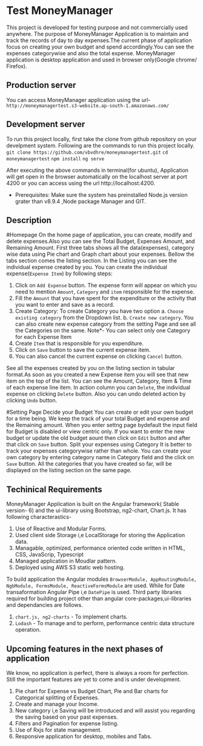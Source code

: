 # Test MoneyManager

This project is developed for testing purpose and not commercially used anywhere. The purpose of MoneyManager Application is to maintain and track the records of day to day expenses.The current phase of application focus on creating your own budget and spend accordingly.You can see the expenses categorywise and also the total expense. MoneyManager application is desktop application and used in browser only(Google chrome/ Firefox).

## Production server
You can access MoneyManager application using the url-
`http://moneymanagertest.s3-website.ap-south-1.amazonaws.com/`

## Development server

To run this project locally, first take the clone from github repository on your develpment system. Following are the commands to run this project locally.
`git clone https://github.com/vbvdhre/moneymanagertest.git`
`cd moneymanagertest`
`npm install`
`ng serve`

After executing the above commands in terminal(for ubuntu), Application will get open in the browser automatically on the localhost server at port 4200 or you can access using the url http://localhost:4200.
* Prerequisites:
Make sure the system has preinstalled Node.js version grater than v8.9.4 ,Node package Manager and GIT.

## Description
#Homepage
On the home page of application, you can create, modify and delete expenses.Also you can see the Total Budget, Expenses Amount, and Remaining Amount.
First three tabs shows all the data(expenses), category wise data using Pie chart and Graph chart about your expenses. Bellow the tabs section comes the listing section. In the Listing you can see the individual expense created by you.
You can create the individual expense(`Expense Item`) by following steps:
1. Click on `Add Expense` button. The expense form will appear on which you need to mention `Amount`, `Category` and `item` responsible for the expense.
2. Fill the `Amount` that you have spent for the expenditure or the activity that you want to enter and save as a record.
3. Create Category:
To create Category you have two option
  a. `Choose existing category` from the Dropdown list.
  b. `Create new category`. You can also create new expense
  category from the setting Page and see all the Categories on the same.
  Note*- You can select only one Category for each Expense Item
4. Create `Item` that is responsible for you expenditure.
5. Click on `Save` button to save the current expense item.
6. You can also cancel the current expense on clicking `Cancel` button.

See all the expenses created by you on the listing section in tabular format.As soon as you created a new Expense item you will see that new item on the top of the list. You can see the Amount, Category, Item & Time of each expense line item. In action column you can `Delete`, the individual expense on clicking `Delete` button. Also you can undo deleted action by clicking `Undo` button.

#Setting Page
Decide your Budget
  You can create or edit your own budget for a time being. We keep the track of your total Budget and expense and the Remaining amount.
  When you enter settng page bydefault the input field for Budget is disabled or view centric only. If you want to enter the new budget or update the old budget aount then click on `Edit` button and after that click on `Save` button.
Split your expenses using Category
  It is better to track your expenses categorywise rather than whole. You can create your own category by entering category name in Category field and the click on `Save` button.
  All the categories that you have created so far, will be displayed on the listing section on the same page.  

## Techinical Requirements
MoneyManager Application is built on the Angular framework( Stable version- 6)
and the ui-library using Bootstrap, ng2-chart, Chart.js.
It has following characterastics-
1. Use of Reactive and Modular Forms.
2. Used client side Storage i,e LocalStorage for storing the Application data.
3. Managable, optimized, performance oriented code written in HTML, CSS, JavaScrip, Typescript
4. Managed application in Moudlar pattern.
5. Deployed using AWS S3 static web hosting.

To build application the Angular modules `BrowserModule,
AppRoutingModule, NgbModule, FormsModule, ReactiveFormsModule` are used. While for Date transaformation Angular Pipe i,e `DatePipe` is used.
Third party libraries required for building project other than angular core-packages,ui-libraries and dependancies are follows.
1. `chart.js, ng2-charts` - To implement charts.
2. `Lodash` - To manage and to perform, performance centric data structure operation.

## Upcoming features in the next phases of application
We know, no application is perfect, there is always a room for perfection. Still the important features are yet to come and is under development.
1. Pie chart for Expense vs Budget Chart, Pie and Bar charts for Categorical splitting of Expenses.
2. Create and manage your Income.
3. New category i,e Saving will be introduced and will assist you regarding the saving based on your past expenses.
4. Filters and Pagination for expense listing.
5. Use of Rxjs for state management.
6. Responsive application for desktop, mobiles and Tabs.
